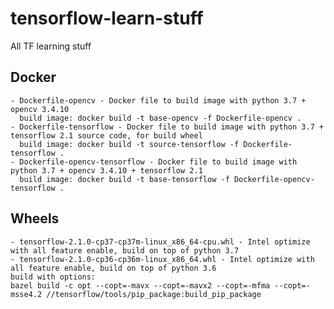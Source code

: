 # tensorflow-learn-stuff
All TF learning stuff

## Docker
	- Dockerfile-opencv - Docker file to build image with python 3.7 + opencv 3.4.10
	  build image: docker build -t base-opencv -f Dockerfile-opencv .
	- Dockerfile-tensorflow - Docker file to build image with python 3.7 + tensorflow 2.1 source code, for build wheel
	  build image: docker build -t source-tensorflow -f Dockerfile-tensorflow .
	- Dockerfile-opencv-tensorflow - Docker file to build image with python 3.7 + opencv 3.4.10 + tensorflow 2.1
	  build image: docker build -t base-tensorflow -f Dockerfile-opencv-tensorflow . 
	
## Wheels
    - tensorflow-2.1.0-cp37-cp37m-linux_x86_64-cpu.whl - Intel optimize with all feature enable, build on top of python 3.7
    - tensorflow-2.1.0-cp36-cp36m-linux_x86_64.whl - Intel optimize with all feature enable, build on top of python 3.6
    build with options:
    bazel build -c opt --copt=-mavx --copt=-mavx2 --copt=-mfma --copt=-msse4.2 //tensorflow/tools/pip_package:build_pip_package